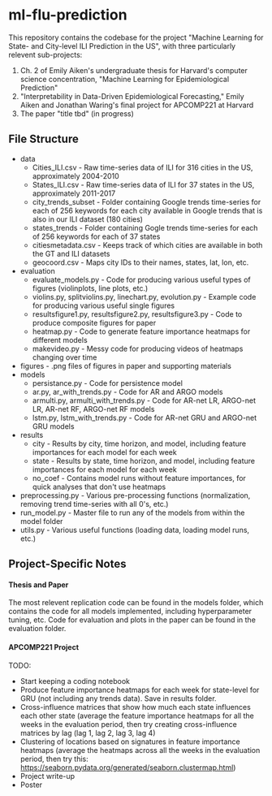 # ml-flu-prediction

This repository contains the codebase for the project "Machine Learning for State- and City-level ILI Prediction in the US", with three
particularly relevent sub-projects:

1. Ch. 2 of Emily Aiken's undergraduate thesis for Harvard's computer science concentration, "Machine Learning for Epidemiological 
Prediction"
2. "Interpretability in Data-Driven Epidemiological Forecasting," Emily Aiken and Jonathan Waring's final project for APCOMP221 at Harvard
3. The paper "title tbd" (in progress)

## File Structure
- data
  - Cities_ILI.csv - Raw time-series data of ILI for 316 cities in the US, approximately 2004-2010
  - States_ILI.csv - Raw time-series data of ILI for 37 states in the US, approximately 2011-2017
  - city_trends_subset - Folder containing Google trends time-series for each of 256 keywords for each city available in Google trends 
  that is also in our ILI dataset (180 cities)
  - states_trends - Folder containing Gogle trends time-series for each of 256 keywords for each of 37 states
  - citiesmetadata.csv - Keeps track of which cities are available in both the GT and ILI datasets
  - geocoord.csv - Maps city IDs to their names, states, lat, lon, etc.
- evaluation
  - evaluate_models.py - Code for producing various useful types of figures (violinplots, line plots, etc.)
  - violins.py, splitviolins.py, linechart.py, evolution.py - Example code for producing various useful single figures
  - resultsfigure1.py, resultsfigure2.py, resultsfigure3.py - Code to produce composite figures for paper
  - heatmap.py - Code to generate feature importance heatmaps for different models 
  - makevideo.py - Messy code for producing videos of heatmaps changing over time 
- figures - .png files of figures in paper and supporting materials
- models
  - persistance.py - Code for persistence model
  - ar.py, ar_with_trends.py - Code for AR and ARGO models
  - armulti.py, armulti_with_trends.py - Code for AR-net LR, ARGO-net LR, AR-net RF, ARGO-net RF models
  - lstm.py, lstm_with_trends.py - Code for AR-net GRU and ARGO-net GRU models
- results
  - city - Results by city, time horizon, and model, including feature importances for each model for each week
  - state - Results by state, time horizon, and model, including feature importances for each model for each week
  - no_coef - Contains model runs without feature importances, for quick analyses that don't use heatmaps
- preprocessing.py - Various pre-processing functions (normalization, removing trend time-series with all 0's, etc.)
- run_model.py - Master file to run any of the models from within the model folder
- utils.py - Various useful functions (loading data, loading model runs, etc.)

## Project-Specific Notes

#### Thesis and Paper
The most relevent replication code can be found in the models folder, which contains the code for all models implemented, including 
hyperparameter tuning, etc. Code for evaluation and plots in the paper can be found in the evaluation folder.

#### APCOMP221 Project
TODO:
- Start keeping a coding notebook
- Produce feature importance heatmaps for each week for state-level for GRU (not including any trends data). Save in results folder.
- Cross-influence matrices that show how much each state influences each other state (average the feature importance heatmaps for all the weeks in the evaluation period, then try creating cross-influence matrices by lag (lag 1, lag 2, lag 3, lag 4)
- Clustering of locations based on signatures in feature importance heatmaps (average the heatmaps across all the weeks in the evaluation period, then try this: https://seaborn.pydata.org/generated/seaborn.clustermap.html)
- Project write-up
- Poster

